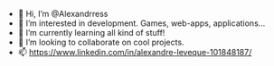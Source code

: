 - 👋 Hi, I’m @Alexandrress
- 👀 I’m interested in development. Games, web-apps, applications...
- 🌱 I’m currently learning all kind of stuff!
- 💞️ I’m looking to collaborate on cool projects.
- 📫 https://www.linkedin.com/in/alexandre-leveque-101848187/
